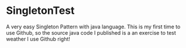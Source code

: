 # SingletonTest
A very easy Singleton Pattern with java language.
This is my first time to use Github, so the source java code I published is a an exercise to test weather I use Github 
right!
